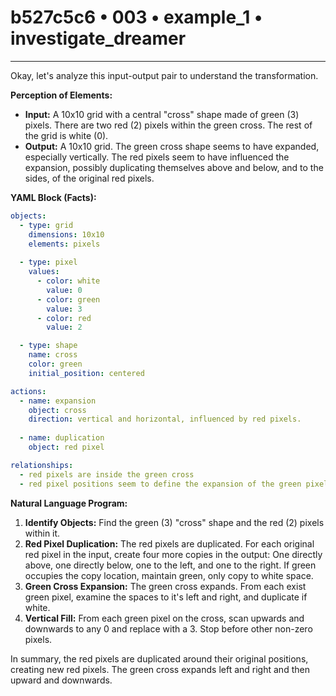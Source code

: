 # b527c5c6 • 003 • example_1 • investigate_dreamer

---
Okay, let's analyze this input-output pair to understand the transformation.

**Perception of Elements:**

*   **Input:** A 10x10 grid with a central "cross" shape made of green (3) pixels. There are two red (2) pixels within the green cross. The rest of the grid is white (0).
*   **Output:** A 10x10 grid. The green cross shape seems to have expanded, especially vertically. The red pixels seem to have influenced the expansion, possibly duplicating themselves above and below, and to the sides, of the original red pixels.

**YAML Block (Facts):**



```yaml
objects:
  - type: grid
    dimensions: 10x10
    elements: pixels
    
  - type: pixel
    values:
      - color: white
        value: 0
      - color: green
        value: 3
      - color: red
        value: 2

  - type: shape
    name: cross
    color: green
    initial_position: centered

actions:
  - name: expansion
    object: cross
    direction: vertical and horizontal, influenced by red pixels.
    
  - name: duplication
    object: red pixel

relationships:
  - red pixels are inside the green cross
  - red pixel positions seem to define the expansion of the green pixels.

```



**Natural Language Program:**

1.  **Identify Objects:** Find the green (3) "cross" shape and the red (2) pixels within it.
2.  **Red Pixel Duplication:** The red pixels are duplicated. For each original red pixel in the input, create four more copies in the output: One directly above, one directly below, one to the left, and one to the right. If green occupies the copy location, maintain green, only copy to white space.
3.  **Green Cross Expansion:** The green cross expands. From each exist green pixel, examine the spaces to it's left and right, and duplicate if white.
4. **Vertical Fill:** From each green pixel on the cross, scan upwards and downwards to any 0 and replace with a 3. Stop before other non-zero pixels.

In summary, the red pixels are duplicated around their original positions, creating new red pixels. The green cross expands left and right and then upward and downwards.

